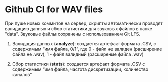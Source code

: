 # Github CI for WAV files

При пуше новых коммитов на сервер, скрипты автоматически проводят валидацию данных и сбор статистики для звуковых файлов в папке "data". Звуковые файлы сохранены с использованием Git LFS.

1. Валидация данных (**analyze**): создается артефакт формата .CSV, с содержимым “имя файла, 0/1”, где 0 - файл не валиден (расширение файла не .wav), 1 - файл
валидный (расширение файла .wav)

2. Сбор статистики (**stats**): создается артефакт формата .CSV с содержимым “имя файла, частота дискретизации, количество каналов”
